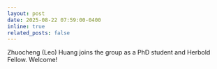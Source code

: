 ```yaml
---
layout: post
date: 2025-08-22 07:59:00-0400
inline: true
related_posts: false
---
```


Zhuocheng (Leo) Huang joins the group as a PhD student and Herbold Fellow. Welcome! 